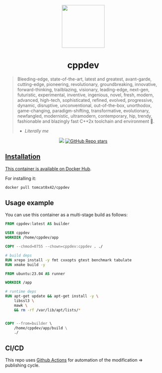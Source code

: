 <p align="center">
    <img src="https://cdn2.iconfinder.com/data/icons/iconslandgps/PNG/256x256/Containers/ContainerRed.png" width=138/>
</p>

<h1 align="center">cppdev</h1>

> Bleeding-edge, state-of-the-art, latest and greatest, avant-garde,
> cutting-edge, pioneering, revolutionary, groundbreaking, innovative,
> forward-thinking, trailblazing, visionary, leading-edge, next-gen, futuristic,
> experimental, inventive, ingenious, novel, fresh, modern, advanced, high-tech,
> sophisticated, refined, evolved, progressive, dynamic, disruptive,
> unconventional, out-of-the-box, unorthodox, game-changing, paradigm-shifting,
> transformative, evolutionary, newfangled, modernistic, ultramodern,
> contemporary, hip, trendy, fashionable and blazingly fast C++2x toolchain and
> environment 🧙.
>
> - <cite>Literally me</cite>

<div align="center">
    <a href="https://hub.docker.com/r/nsbboamfh/cppdev" target="_blank">
    <img src="https://img.shields.io/docker/v/tomcat0x42/cppdev"></a>
    <a href="https://github.com/Tomcat-42/cppdev" target="_blank">
    <img alt="GitHub Repo stars" src="https://img.shields.io/github/stars/Tomcat-42/cppdev?style=social">
</div>

## Installation

This container is available on
[Docker Hub](https://hub.docker.com/r/tomcat0x42/cppdev).

For installing it:

```bash
docker pull tomcat0x42/cppdev
```

## Usage example

You can use this container as a multi-stage build as follows:

```dockerfile
FROM cppdev:latest AS builder

USER cppdev
WORKDIR /home/cppdev/app

COPY --chmod=0755 --chown=cppdev:cppdev . ./

# build deps
RUN xrepo install -y fmt cxxopts gtest benchmark tabulate
RUN xmake build -y

FROM ubuntu:23.04 AS runner

WORKDIR /app

# runtime deps
RUN apt-get update && apt-get install -y \
    libssl3 \
    mawk \
    && rm -rf /var/lib/apt/lists/*


COPY --from=builder \
    /home/cppdev/app/build \
    ./
```

## CI/CD

This repo uses [Github Actions](https://docs.github.com/en/actions) for
automation of the modification => publishing cycle.
